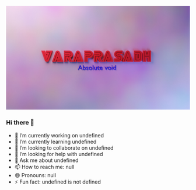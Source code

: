 ![banner image](https://github.com/varaprasadh/varaprasadh/blob/e63a88d37b61ee7de90e2e60c6c025df37b6eb67/git_banner.jpg)

### Hi there 👋

- 🔭 I’m currently working on undefined
- 🌱 I’m currently learning undefined
- 👯 I’m looking to collaborate on undefined
- 🤔 I’m looking for help with undefined
- 💬 Ask me about undefined
- 📫 How to reach me: null
- 😄 Pronouns: null
- ⚡ Fun fact: undefined is not defined

